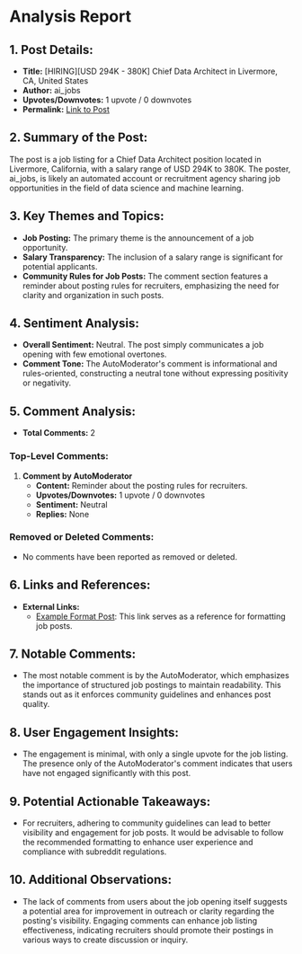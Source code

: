 # Analysis Report

## 1. Post Details:
- **Title:** [HIRING][USD 294K - 380K] Chief Data Architect in Livermore, CA, United States
- **Author:** ai_jobs
- **Upvotes/Downvotes:** 1 upvote / 0 downvotes
- **Permalink:** [Link to Post](https://www.reddit.com/r/MachineLearningJobs/comments/1hg9llb/hiringusd_294k_380k_chief_data_architect_in/)

## 2. Summary of the Post:
The post is a job listing for a Chief Data Architect position located in Livermore, California, with a salary range of USD 294K to 380K. The poster, ai_jobs, is likely an automated account or recruitment agency sharing job opportunities in the field of data science and machine learning.

## 3. Key Themes and Topics:
- **Job Posting:** The primary theme is the announcement of a job opportunity.
- **Salary Transparency:** The inclusion of a salary range is significant for potential applicants.
- **Community Rules for Job Posts:** The comment section features a reminder about posting rules for recruiters, emphasizing the need for clarity and organization in such posts.

## 4. Sentiment Analysis:
- **Overall Sentiment:** Neutral. The post simply communicates a job opening with few emotional overtones.
- **Comment Tone:** The AutoModerator's comment is informational and rules-oriented, constructing a neutral tone without expressing positivity or negativity.

## 5. Comment Analysis:
- **Total Comments:** 2

### Top-Level Comments:
1. **Comment by AutoModerator**
   - **Content:** Reminder about the posting rules for recruiters.
   - **Upvotes/Downvotes:** 1 upvote / 0 downvotes
   - **Sentiment:** Neutral
   - **Replies:** None

### Removed or Deleted Comments:
- No comments have been reported as removed or deleted.

## 6. Links and References:
- **External Links:**
  - [Example Format Post](https://www.reddit.com/r/BigDataJobs/comments/phaolk/19_new_data_science_data_engineering_and_machine/): This link serves as a reference for formatting job posts.

## 7. Notable Comments:
- The most notable comment is by the AutoModerator, which emphasizes the importance of structured job postings to maintain readability. This stands out as it enforces community guidelines and enhances post quality.

## 8. User Engagement Insights:
- The engagement is minimal, with only a single upvote for the job listing. The presence only of the AutoModerator's comment indicates that users have not engaged significantly with this post.

## 9. Potential Actionable Takeaways:
- For recruiters, adhering to community guidelines can lead to better visibility and engagement for job posts. It would be advisable to follow the recommended formatting to enhance user experience and compliance with subreddit regulations.

## 10. Additional Observations:
- The lack of comments from users about the job opening itself suggests a potential area for improvement in outreach or clarity regarding the posting's visibility. Engaging comments can enhance job listing effectiveness, indicating recruiters should promote their postings in various ways to create discussion or inquiry.